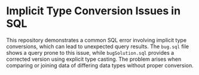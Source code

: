 # Implicit Type Conversion Issues in SQL

This repository demonstrates a common SQL error involving implicit type conversions, which can lead to unexpected query results.  The `bug.sql` file shows a query prone to this issue, while `bugSolution.sql` provides a corrected version using explicit type casting. The problem arises when comparing or joining data of differing data types without proper conversion.